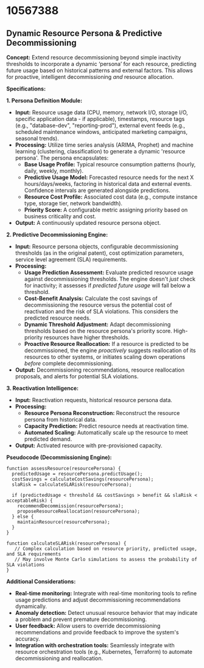# 10567388

## Dynamic Resource Persona & Predictive Decommissioning

**Concept:** Extend resource decommissioning beyond simple inactivity thresholds to incorporate a dynamic ‘persona’ for each resource, predicting future usage based on historical patterns and external factors. This allows for proactive, intelligent decommissioning *and* resource allocation.

**Specifications:**

**1. Persona Definition Module:**

*   **Input:** Resource usage data (CPU, memory, network I/O, storage I/O, specific application data - if applicable), timestamps, resource tags (e.g., "database-dev", "reporting-prod"), external event feeds (e.g., scheduled maintenance windows, anticipated marketing campaigns, seasonal trends).
*   **Processing:**  Utilize time series analysis (ARIMA, Prophet) and machine learning (clustering, classification) to generate a dynamic 'resource persona'.  The persona encapsulates:
    *   **Base Usage Profile:**  Typical resource consumption patterns (hourly, daily, weekly, monthly).
    *   **Predictive Usage Model:** Forecasted resource needs for the next X hours/days/weeks, factoring in historical data and external events.  Confidence intervals are generated alongside predictions.
    *   **Resource Cost Profile:**  Associated cost data (e.g., compute instance type, storage tier, network bandwidth).
    *   **Priority Score:** A configurable metric assigning priority based on business criticality and cost.
*   **Output:** A continuously updated resource persona object.

**2. Predictive Decommissioning Engine:**

*   **Input:** Resource persona objects, configurable decommissioning thresholds (as in the original patent), cost optimization parameters, service level agreement (SLA) requirements.
*   **Processing:**
    *   **Usage Prediction Assessment:**  Evaluate predicted resource usage against decommissioning thresholds. The engine doesn't *just* check for inactivity; it assesses if *predicted future usage* will fall below a threshold.
    *   **Cost-Benefit Analysis:**  Calculate the cost savings of decommissioning the resource versus the potential cost of reactivation and the risk of SLA violations.  This considers the predicted resource needs.
    *   **Dynamic Threshold Adjustment:** Adapt decommissioning thresholds based on the resource persona's priority score. High-priority resources have higher thresholds.
    *   **Proactive Resource Reallocation:**  If a resource is predicted to be decommissioned, the engine *proactively* suggests reallocation of its resources to other systems, or initiates scaling down operations *before* complete decommissioning.
*   **Output:** Decommissioning recommendations, resource reallocation proposals, and alerts for potential SLA violations.

**3.  Reactivation Intelligence:**

*   **Input:** Reactivation requests, historical resource persona data.
*   **Processing:**
    *   **Resource Persona Reconstruction:** Reconstruct the resource persona from historical data.
    *   **Capacity Prediction:** Predict resource needs at reactivation time.
    *   **Automated Scaling:** Automatically scale up the resource to meet predicted demand.
*   **Output:** Activated resource with pre-provisioned capacity.

**Pseudocode (Decommissioning Engine):**

```
function assessResource(resourcePersona) {
  predictedUsage = resourcePersona.predictUsage();
  costSavings = calculateCostSavings(resourcePersona);
  slaRisk = calculateSLARisk(resourcePersona);

  if (predictedUsage < threshold && costSavings > benefit && slaRisk < acceptableRisk) {
    recommendDecommission(resourcePersona);
    proposeResourceReallocation(resourcePersona);
  } else {
    maintainResource(resourcePersona);
  }
}

function calculateSLARisk(resourcePersona) {
   // Complex calculation based on resource priority, predicted usage, and SLA requirements
   // May involve Monte Carlo simulations to assess the probability of SLA violations
}
```

**Additional Considerations:**

*   **Real-time monitoring:** Integrate with real-time monitoring tools to refine usage predictions and adjust decommissioning recommendations dynamically.
*   **Anomaly detection:** Detect unusual resource behavior that may indicate a problem and prevent premature decommissioning.
*   **User feedback:** Allow users to override decommissioning recommendations and provide feedback to improve the system's accuracy.
*   **Integration with orchestration tools:** Seamlessly integrate with resource orchestration tools (e.g., Kubernetes, Terraform) to automate decommissioning and reallocation.